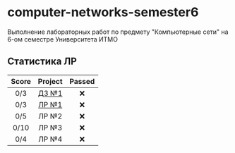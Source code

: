 # computer-networks-semester6
Выполнение лабораторных работ по предмету "Компьютерные сети" на 6-ом семестре Университета ИТМО

## Статистика ЛР

| Score   | Project                | Passed |
| :---:   | :---:                  | :---:  | 
| 0/3     | [ДЗ №1](hw1/)          | ❌     |
| 0/3     | [ЛР №1](lab1/)         | ❌     |
| 0/5     | ЛР №2                  | ❌     |
| 0/10    | ЛР №3                  | ❌     |
| 0/4     | ЛР №4                  | ❌     |

